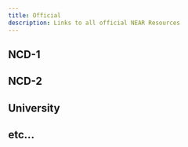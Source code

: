 ```yaml
---
title: Official
description: Links to all official NEAR Resources
---
```


## NCD-1
## NCD-2
## University
## etc...
